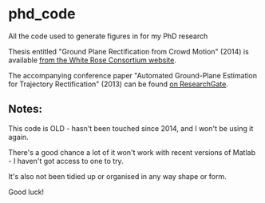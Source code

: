 # phd_code

All the code used to generate figures in for my PhD research

Thesis entitled "Ground Plane Rectification from Crowd Motion" (2014) is available [from the White Rose Consortium website](http://etheses.whiterose.ac.uk/6865/).

The accompanying conference paper "Automated Ground-Plane Estimation for Trajectory Rectification" (2013) can be found [on ResearchGate](https://www.researchgate.net/publication/272350152_Automated_Ground-Plane_Estimation_for_Trajectory_Rectification).

## Notes:
This code is OLD - hasn't been touched since 2014, and I won't be using it again.

There's a good chance a lot of it won't work with recent versions of Matlab - I haven't got access to one to try.

It's also not been tidied up or organised in any way shape or form.

Good luck!
